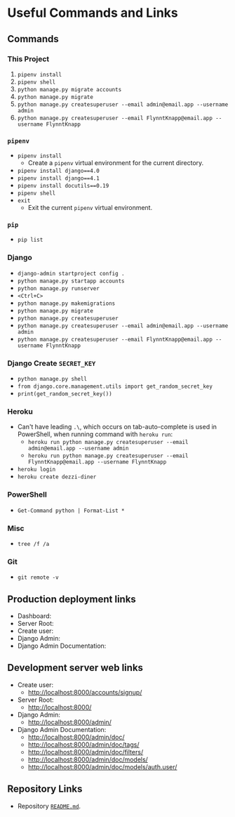 # Useful Commands and Links

## Commands

### This Project

1. `pipenv install`
1. `pipenv shell`
1. `python manage.py migrate accounts`
1. `python manage.py migrate`
1. `python manage.py createsuperuser --email admin@email.app --username admin`
1. `python manage.py createsuperuser --email FlynntKnapp@email.app --username FlynntKnapp`

### `pipenv`

* `pipenv install`
  * Create a `pipenv` virtual environment for the current directory.
* `pipenv install django==4.0`
* `pipenv install django==4.1`
* `pipenv install docutils==0.19`
* `pipenv shell`
* `exit`
  * Exit the current `pipenv` virtual environment.

### `pip`

* `pip list`

### Django

* `django-admin startproject config .`
* `python manage.py startapp accounts`
* `python manage.py runserver`
* `<Ctrl+C>`
* `python manage.py makemigrations`
* `python manage.py migrate`
* `python manage.py createsuperuser`
* `python manage.py createsuperuser --email admin@email.app --username admin`
* `python manage.py createsuperuser --email FlynntKnapp@email.app --username FlynntKnapp`

### Django Create `SECRET_KEY`

* `python manage.py shell`
* `from django.core.management.utils import get_random_secret_key`
* `print(get_random_secret_key())`

### Heroku

* Can't have leading `.\`, which occurs on tab-auto-complete is used in PowerShell, when running command with `heroku run`:
  * `heroku run python manage.py createsuperuser --email admin@email.app --username admin`
  * `heroku run python manage.py createsuperuser --email FlynntKnapp@email.app --username FlynntKnapp`
* `heroku login`
* `heroku create dezzi-diner`

### PowerShell

* `Get-Command python | Format-List *`

### Misc

* `tree /f /a`

### Git

* `git remote -v`

## Production deployment links

* Dashboard:
* Server Root:
* Create user:
* Django Admin:
* Django Admin Documentation:

## Development server web links

* Create user:
  * <http://localhost:8000/accounts/signup/>
* Server Root:
  * <http://localhost:8000/>
* Django Admin:
  * <http://localhost:8000/admin/>
* Django Admin Documentation:
  * <http://localhost:8000/admin/doc/>
  * <http://localhost:8000/admin/doc/tags/>
  * <http://localhost:8000/admin/doc/filters/>
  * <http://localhost:8000/admin/doc/models/>
  * <http://localhost:8000/admin/doc/models/auth.user/>

## Repository Links

* Repository [`README.md`](../README.md).
